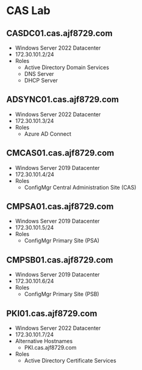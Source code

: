 # CAS Lab

## CASDC01.cas.ajf8729.com

- Windows Server 2022 Datacenter
- 172.30.101.2/24
- Roles
  - Active Directory Domain Services
  - DNS Server
  - DHCP Server

## ADSYNC01.cas.ajf8729.com

- Windows Server 2022 Datacenter
- 172.30.101.3/24
- Roles
  - Azure AD Connect

## CMCAS01.cas.ajf8729.com

- Windows Server 2019 Datacenter
- 172.30.101.4/24
- Roles
  - ConfigMgr Central Administration Site (CAS)

## CMPSA01.cas.ajf8729.com

- Windows Server 2019 Datacenter
- 172.30.101.5/24
- Roles
  - ConfigMgr Primary Site (PSA)

## CMPSB01.cas.ajf8729.com

- Windows Server 2019 Datacenter
- 172.30.101.6/24
- Roles
  - ConfigMgr Primary Site (PSB)

## PKI01.cas.ajf8729.com

- Windows Server 2022 Datacenter
- 172.30.101.7/24
- Alternative Hostnames
  - PKI.cas.ajf8729.com
- Roles
  - Active Directory Certificate Services
